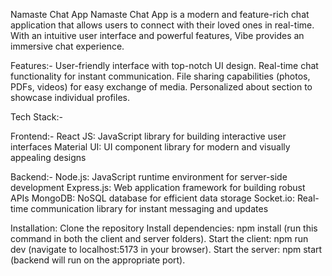 Namaste Chat App
Namaste Chat App is a modern and feature-rich chat application that allows users to connect with their loved ones in real-time. With an intuitive user interface and powerful features, Vibe provides an immersive chat experience.




Features:-
User-friendly interface with top-notch UI design.
Real-time chat functionality for instant communication.
File sharing capabilities (photos, PDFs, videos) for easy exchange of media.
Personalized about section to showcase individual profiles.

Tech Stack:-

Frontend:-
React JS: JavaScript library for building interactive user interfaces
Material UI: UI component library for modern and visually appealing designs

Backend:-
Node.js: JavaScript runtime environment for server-side development
Express.js: Web application framework for building robust APIs
MongoDB: NoSQL database for efficient data storage
Socket.io: Real-time communication library for instant messaging and updates


Installation:
Clone the repository
Install dependencies: npm install (run this command in both the client and server folders).
Start the client: npm run dev (navigate to localhost:5173 in your browser).
Start the server: npm start (backend will run on the appropriate port).



